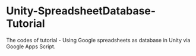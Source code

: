 # Unity-SpreadsheetDatabase-Tutorial
The codes of tutorial - Using Google spreadsheets as database in Unity via Google Apps Script.
